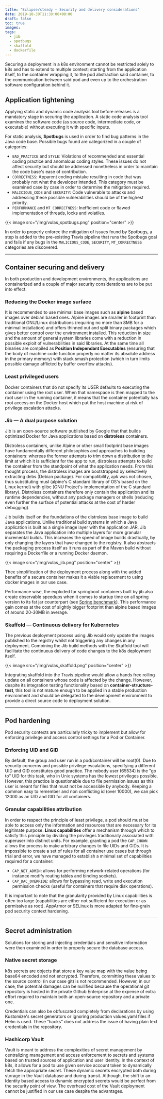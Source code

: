 ```yaml
---
title: "Eclipse/steady — Security and delivery considerations"
date: 2019-10-30T11:30:00+00:00
draft: false
toc: true
images:
tags:
  - jib
  - spotbugs
  - skaffold
  - dockerfile
---
```


Securing a deployment in a k8s environment cannot be restricted solely to k8s and has to extend to multiple context; starting from the application itself, to the container wrapping it, to the pod abstraction said container, to the communication between said pod and even up to the orchestration software configuration behind it.

## Application tightening

Applying static and dynamic code analysis tool before releases is a mandatory stage in securing the application. A static code analysis tool examines the software code (as source code, intermediate code, or executable) without executing it with specific inputs. 

For static analysis, **Spotbugs** is used in order to find bug patterns in the Java code base. Possible bugs found are categorized in a couple of categories:
- `BAD_PRACTICE` and `STYLE`: Violations of recommended and essential coding practice and anomalous coding styles. These issues do not affect security but should be addressed nonetheless in order to maintain the code base's ease of contribution.
- `CORRECTNESS`: Apparent coding mistake resulting in code that was probably not what the developer intended. This category must be examined case by case in order to determine the mitigation required.
- `MALICIOUS_CODE` and `SECURITY`: Code vulnerable to attacks and addressing these possible vulnerabilities should be of the highest priority.
- `PERFORMANCE` and `MT_CORRECTNESS`: Inefficient code or flawed implementation of threads, locks and volatiles. 

{{< image src="/img/vulas_spotbugs.png"  position="center" >}}

In order to properly enforce the mitigation of issues found by Spotbugs, a step is added to the pre-existing Travis pipeline that runs the Spotbugs goal and fails if any bugs in the `MALICIOUS_CODE`, `SECURITY`, `MT_CORRECTNESS` categories are discovered. 

---
## Container securing and delivery

In both production and development environments, the applications are containerized and a couple of major security considerations are to be put into effect.

### Reducing the Docker image surface

It is recommended to use minimal base images such as **alpine** based images over debian based ones. Alpine images are smaller in footprint than traditional GNU/Linux distributions (requiring no more than 8MB for a minimal installation) and offers thinned out and split binary packages which gives better control over the environment installed. This reduction in size and the amount of general system libraries come with a reduction in possible exploit of vulnerabilities in said libraries. At the same time all binaries are compiled as **Position Independant Executables** (ensuring that the body of machine code function properly no matter its absolute address in the primary memory) with stack smash protection (which in turn limits possible damage afflicted by buffer overflow attacks).

### Least privileged users

Docker containers that do not specify its USER defaults to executing the container using the root user. When that namespace is then mapped to the root user in the running container, it means that the container potentially has root access on the Docker host which put the host machine at risk of privilege escalation attacks.

### Jib — A dual purpose solution

Jib is an open-source software published by Google that that builds optimized Docker for Java applications based on **distroless** containers. 

Distroless containers, unlike Alpine or other small footprint base images have fundamentally different philosophies and approaches to building containers: whereas the former attempts to trim down a distribution to the limit at which it is sufficient for the app to run, distroless attempts to build the container from the standpoint of what the application needs. From this thought process, the distroless images are bootstrapped by selectively extracting debs (Debian package). For compatibility, apk was not chosen, thus substituting musl (alpine's C standard library of OS's based on the Linux kernel) with glibc (GNU Project's implementation of the C standard library). Distroless containers therefore only contain the application and its runtime dependencies, without any package managers or shells (reducing even further the surface of potential attacks at the cost of harder debugging).

Jib builds itself on the foundations of the distroless base image to build Java applications. Unlike traditional build systems in which a Java application is built as a single image layer with the application JAR, Jib separates the Java application into multiple layers for more granular incremental builds. This increases the speed of image builds drastically, by only changing the layers that have changed to the registry. It also abstracts the packaging process itself as it runs as part of the Maven build without requiring a Dockerfile or a running Docker daemon. 

{{< image src="/img/vulas_jib.png"  position="center" >}}

Thee simplification of the deployment process along with the added benefits of a secure container makes it a viable replacement to using docker images in our use case. 

Performance wise, the exploded tar springboot containers built by jib also create observable speedups when it comes to startup time on all spring version to its fat jar counterpart  (see [Spring benchmark](https://github.com/dsyer/spring-boot-startup-bench)). This performance gain comes at the cost of slightly bigger footprint than alpine based images of around 20-30MB in average. 


### Skaffold — Continuous delivery for Kubernetes

The previous deployment process using Jib would only update the images published to the registry whilst not triggering any changes in any deployment. Combining the Jib build methods with the Skaffold tool will facilitate the continuous delivery of code changes to the k8s deployment itself. 

{{< image src="/img/vulas_skaffold.png"  position="center" >}}

Integrating skaffold into the Travis pipeline would allow a hands free rolling update on all containers whose code is affected by the change. However, despite its integration testing functionality based on **container-structure-test**, this tool is not mature enough to be applied in a stable production environment and should be delegated to the development environment to provide a direct source code to deployment solution. 


---
## Pod hardening

Pod security contexts are particularly tricky to implement but allow for enforcing privilege and access control settings for a Pod or Container. 

### Enforcing UID and GID

By default, the group and user run in a pod/container will be root(0). Due to security concerns and possible privilege escalations, specifying a different UID and GID constitutes good practice. The nobody user (65534) is the "go to" UID for this task, who in Unix systems has the lowest privileges possible. However, this practice is questionable due to file permission issues as this user is meant for files that must not be accessible by anybody. Keeping a common easy to remember and non conflicting id (over 10000), we can pick 12000 as an UID and GID for all containers.

### Granular capabilities attribution

In order to respect the principle of least privilege, a pod should must be able to access only the information and resources that are necessary for its legitimate purpose. **Linux capabilities** offer a mechanism through which to satisfy this principle by dividing the privileges traditionally associated with superuser into distinct units. For example, granting a pod the `CAP_CHOWN` allows the process to make arbitrary changes to file UIDs and GIDs. It is impossible to create a set of rules for all container use cases but through trial and error, we have managed to establish a minimal set of capabilities required for a container:

- `CAP_NET_ADMIN`: allows for performing network-related operations (for instance modify routing tables and binding sockets).
- `CAP_DAC_OVERRIDE`: allows for bypassing read, write and execution permission checks (useful for containers that require disk operations).

It is important to note that the granularity provided by Linux capabilities is often too large (capabilities are either not sufficient for execution or as permissive as root). AppArmor or SELinux is more adapted for fine-grain pod security context hardening.


---
## Secret administration

Solutions for storing and injecting credentials and sensitive information were then examined in order to properly secure the database access. 

### Native secret storage

k8s secrets are objects that store a key value map with the value being base64 encoded and not encrypted. Therefore, committing these values to the source control (in our case git) is not recommended. However, in our case, the potential damages can be nullified because the operational git repository is hosted in the private Github Enterprise at the expense of extra effort required to maintain both an open-source repository and a private one.  

Credentials can also be obfuscated completely from declarations by using Kustomize's secret generators or ignoring production values.yaml files if Helm is used. These "hacks" does not address the issue of having plain text credentials in the repository.  

### Hashicorp Vault

Vault is meant to address the complexities of secret management by centralizing management and access enforcement to secrets and systems based on trusted sources of application and user identity. In the context of k8s, it allows for a pod to use given service account token to dynamically fetch the appropriate secret. These dynamic secrets encrypted both during storage in the Vault database and during transit. Although, the shift to an Identity based access to dynamic encrypted secrets would be perfect from the security point of view. The overhead cost of the Vault deployment cannot be justified in our use case despite the advantages.
